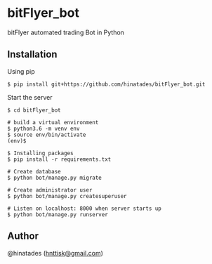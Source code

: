 # bitFlyer_bot

bitFlyer automated trading Bot in Python

## Installation

Using pip

```
$ pip install git+https://github.com/hinatades/bitFlyer_bot.git
```

Start the server

```
$ cd bitFlyer_bot

# build a virtual environment
$ python3.6 -m venv env
$ source env/bin/activate
(env)$

$ Installing packages
$ pip install -r requirements.txt

# Create database
$ python bot/manage.py migrate

# Create administrator user
$ python bot/manage.py createsuperuser

# Listen on localhost: 8000 when server starts up
$ python bot/manage.py runserver
```

## Author

@hinatades (<hnttisk@gmail.com>)
